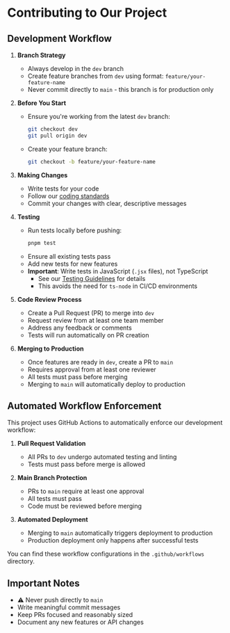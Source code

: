 # Contributing to Our Project

## Development Workflow

1. **Branch Strategy**

   - Always develop in the `dev` branch
   - Create feature branches from `dev` using format: `feature/your-feature-name`
   - Never commit directly to `main` - this branch is for production only

2. **Before You Start**

   - Ensure you're working from the latest `dev` branch:
     ```bash
     git checkout dev
     git pull origin dev
     ```
   - Create your feature branch:
     ```bash
     git checkout -b feature/your-feature-name
     ```

3. **Making Changes**

   - Write tests for your code
   - Follow our [coding standards](./docs/coding-standards.md)
   - Commit your changes with clear, descriptive messages

4. **Testing**

   - Run tests locally before pushing:
     ```bash
     pnpm test
     ```
   - Ensure all existing tests pass
   - Add new tests for new features
   - **Important**: Write tests in JavaScript (`.jsx` files), not TypeScript
     - See our [Testing Guidelines](./docs/testing.md) for details
     - This avoids the need for `ts-node` in CI/CD environments

5. **Code Review Process**

   - Create a Pull Request (PR) to merge into `dev`
   - Request review from at least one team member
   - Address any feedback or comments
   - Tests will run automatically on PR creation

6. **Merging to Production**
   - Once features are ready in `dev`, create a PR to `main`
   - Requires approval from at least one reviewer
   - All tests must pass before merging
   - Merging to `main` will automatically deploy to production

## Automated Workflow Enforcement

This project uses GitHub Actions to automatically enforce our development workflow:

1. **Pull Request Validation**

   - All PRs to `dev` undergo automated testing and linting
   - Tests must pass before merge is allowed

2. **Main Branch Protection**

   - PRs to `main` require at least one approval
   - All tests must pass
   - Code must be reviewed before merging

3. **Automated Deployment**
   - Merging to `main` automatically triggers deployment to production
   - Production deployment only happens after successful tests

You can find these workflow configurations in the `.github/workflows` directory.

## Important Notes

- ⚠️ Never push directly to `main`
- Write meaningful commit messages
- Keep PRs focused and reasonably sized
- Document any new features or API changes
